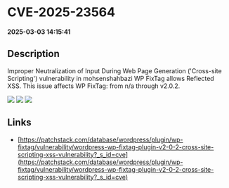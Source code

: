 # CVE-2025-23564

**2025-03-03 14:15:41**

## Description
Improper Neutralization of Input During Web Page Generation ('Cross-site Scripting') vulnerability in mohsenshahbazi WP FixTag allows Reflected XSS. This issue affects WP FixTag: from n/a through v2.0.2.

![](https://img.shields.io/static/v1?label=Score&message=7.1&color=red)
![](https://img.shields.io/static/v1?label=Severity&message=HIGH&color=red)
![](https://img.shields.io/static/v1?label=CWE&message=XSS&color=green)

## Links
- [https://patchstack.com/database/wordpress/plugin/wp-fixtag/vulnerability/wordpress-wp-fixtag-plugin-v2-0-2-cross-site-scripting-xss-vulnerability?_s_id=cve](https://patchstack.com/database/wordpress/plugin/wp-fixtag/vulnerability/wordpress-wp-fixtag-plugin-v2-0-2-cross-site-scripting-xss-vulnerability?_s_id=cve)
